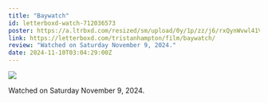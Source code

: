 ```yaml
---
title: "Baywatch"
id: letterboxd-watch-712036573
poster: https://a.ltrbxd.com/resized/sm/upload/0y/1p/zz/j6/rxQynWvwl41VbJGb0FEyYtuRwS2-0-600-0-900-crop.jpg?v=58725e2036
link: https://letterboxd.com/tristanhampton/film/baywatch/
review: "Watched on Saturday November 9, 2024."
date: 2024-11-10T03:04:29:00Z
---
```

 <p><img src="https://a.ltrbxd.com/resized/sm/upload/0y/1p/zz/j6/rxQynWvwl41VbJGb0FEyYtuRwS2-0-600-0-900-crop.jpg?v=58725e2036"/></p> <p>Watched on Saturday November 9, 2024.</p>